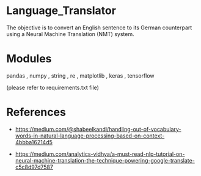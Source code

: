 # Language_Translator

The objective is to convert an English sentence to its German counterpart using a Neural Machine Translation (NMT) system.

# Modules

pandas , numpy , string , re , matplotlib , keras , tensorflow<br>

(please refer to requirements.txt file)


# References

- https://medium.com/@shabeelkandi/handling-out-of-vocabulary-words-in-natural-language-processing-based-on-context-4bbba16214d5

- https://medium.com/analytics-vidhya/a-must-read-nlp-tutorial-on-neural-machine-translation-the-technique-powering-google-translate-c5c8d97d7587

